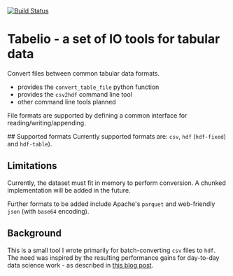 [![Build Status](https://travis-ci.com/.....&branch=master)](https://travis-ci.com/...)

# Tabelio - a set of IO tools for tabular data

Convert files between common tabular data formats.

- provides the `convert_table_file` python function
- provides the `csv2hdf` command line tool
- other command line tools planned

File formats are supported by defining a common interface for reading/writing/appending.

## Supported formats
Currently supported formats are: `csv`, `hdf` (`hdf-fixed`) and `hdf-table`).

## Limitations
Currently, the dataset must fit in memory to perform conversion. A chunked implementation will be added in the future.

Further formats to be added include Apache's `parquet` and web-friendly `json` (with `base64` encoding).

## Background
This is a small tool I wrote primarily for batch-converting `csv` files to `hdf`.
The need was inspired by the resulting performance gains for day-to-day data science work - as described
in [this blog post](https://ig248.gitlab.io/post/2018-11-06-table-formats/).
